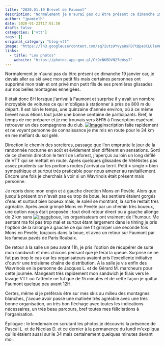 ```yaml
---
title: "2020.01.19 Brevet de Faumont"
description: "Normalement je n'aurai pas du être présent ce dimanche 19 janvier car, je devais aller au ski avec mon petit fils mais certaines personnes ont supprimé mon train et ont privé mon petit fils de ses premières glissades sur nos belles montagnes enneigées."
author: "jpamielh"
date: 2020-01-23T17:01:58
draft: false
categories: ["vtt"]
tags: []
original_category: "blog-vtt"
image: "https://lh3.googleusercontent.com/sq7iuts9Yvya8sFD7tBpa0CLUlemW1WvEw7X6JI_86jxGQxBCVNfKfVE8suJLyUQ1oXuYdznYIxQ18WHNCiYFJTqGEh_ZIL5HXdZB1ApQHNGEYMv5Jwyg99jtmbXWfhmxu4ji_GGsaeEvVyY6M4YiuIAxphCtKMcdEO7Ofj72ziZHw9ZAmqZ44mn69JcD7lRuT9ZBwo7xuB3-WTxILwFwhMDvh-v3mQ8dGRBtfYo-G6enDvNn_RsM2W9Gv3LGHryYJSfXL9_aTJGqxFwaT8NgT9Ic7QVkq8ftp6zMdIgAQ26QxJjsBH2_fWMgi8a4MkbSxzPo3_CLcKF7r7gA_Lct_vzoIsqwLh1I6E2wJ5xP6He1EhtST7c-W0PgKxXJwGg__a_yVQzb531JLDxGUirN1gYWKkjvf82ee28NhRcYxLlXgwTcOI4zgKiT5RfbEAUKAjdhtMqinMzTvc0-6Kio-9bwfFUH7fQIvGAat7VIOHPEbsBY4-NwwiN8U-p2xMG0aUhVgTT-_l3hx-1eGVe84Z5m1V6Gc4FCcN1mZNRT2PQ-4KULYsVHYYuUd7-ghgm0FHO9KcvvAWpngYXm56X35kugv-IDd9ka12XSnEp_QhOwkRc_JROmIdOiW5eQUwMJ3jhb8SAl56mTNij_ppckjr6ybUWXlfxFVJ-rgYSki2ysdaWuK4YPdY=w959-h640-no"
links:
  - title: "Les photos"
    website: "https://photos.app.goo.gl/Ct9cNKBDVN27qWsy7"
---
```


Normalement je n'aurai pas du être présent ce dimanche 19 janvier car, je devais aller au ski avec mon petit fils mais certaines personnes ont supprimé mon train et ont privé mon petit fils de ses premières glissades sur nos belles montagnes enneigées.

<!--more-->

Il était donc 8H lorsque j'arrivai à Faumont et surprise il y avait un nombre incroyable de voitures ce qui m'obligea à stationner à près de 800 m du départ. Il est loin le temps, une quinzaine d'année environ, où à ce même brevet nous étions tout juste une bonne centaine de participants. Bref, le temps de me préparer et je me trouvais vers 8H15 à l'inscription espérant retrouver un des compagnons du club. [![Image](https://lh3.googleusercontent.com/UoNQlQrHyhmr4jHJNMXXcLRSij0-pGPL3nJKEJBycUD2hek59VCfOh3icf-FevlTsDXUOSZSxfIJMztxlXIP87cv4M-ADv2X1r-drSlOAgHnI2I1GGeM06OuSTzQMZl83sLAyZ0e0fSQehYcBCPhUs_GPjASx_INI7R9G1qBPzrHuhqCDyTd99TdctX-FwEc_O_f1oHeAgn_62vhu0-O4F0RymsbdLEVyPaxWEiGKixQIVQPHOmuXM8BqBfwAFeSQUdo888a0Q5kywpFsmoSVAxcdCooYu4nCxWKfNSYtkWaMxX53arK1M5yk6d7fCtBk1Z_2UG2drITy8CSBzrLFjqAj45akm9fgTY9Mc7NIjxIfWTCAMkjRI08_L7qf_p-y1u3sGCgOo6vUVaCZATo3viqWeRcsYVV9kQU7dPgr2h1Yl3uRxBBxIl6mwrpFqz1YjYFZKdbDVJi1J5VYDyKKGoqRK8hplp8X34lq5wiX2fByoDAfnBsU8FXwlN9DXVSmr2OzK2ai0bEZDvxbVk3cg8dgALE-8rUKcKgpQx--5UGU4OMLFrH745cc6uQL7KI1JZIcG06YpAva79NPLgEvCjQFA2-Uo9fN2cup_UkR2BJmweEPQUFTPBdi87N7b7X3sRTZVFD1ECWgybRWotwMg-Ve5hLOrt3tkG-T4kdrSfATrraffzJwLw=w959-h640-no)](https://lh3.googleusercontent.com/UoNQlQrHyhmr4jHJNMXXcLRSij0-pGPL3nJKEJBycUD2hek59VCfOh3icf-FevlTsDXUOSZSxfIJMztxlXIP87cv4M-ADv2X1r-drSlOAgHnI2I1GGeM06OuSTzQMZl83sLAyZ0e0fSQehYcBCPhUs_GPjASx_INI7R9G1qBPzrHuhqCDyTd99TdctX-FwEc_O_f1oHeAgn_62vhu0-O4F0RymsbdLEVyPaxWEiGKixQIVQPHOmuXM8BqBfwAFeSQUdo888a0Q5kywpFsmoSVAxcdCooYu4nCxWKfNSYtkWaMxX53arK1M5yk6d7fCtBk1Z_2UG2drITy8CSBzrLFjqAj45akm9fgTY9Mc7NIjxIfWTCAMkjRI08_L7qf_p-y1u3sGCgOo6vUVaCZATo3viqWeRcsYVV9kQU7dPgr2h1Yl3uRxBBxIl6mwrpFqz1YjYFZKdbDVJi1J5VYDyKKGoqRK8hplp8X34lq5wiX2fByoDAfnBsU8FXwlN9DXVSmr2OzK2ai0bEZDvxbVk3cg8dgALE-8rUKcKgpQx--5UGU4OMLFrH745cc6uQL7KI1JZIcG06YpAva79NPLgEvCjQFA2-Uo9fN2cup_UkR2BJmweEPQUFTPBdi87N7b7X3sRTZVFD1ECWgybRWotwMg-Ve5hLOrt3tkG-T4kdrSfATrraffzJwLw=w959-h640-no)Inscription faite rapidement et ne voyant personne de connaissance je me mis en route pour le 34 km en me méfiant du sol gelé.

Direction le chemin des sorcières, passage que l'on emprunte le jour de la randonnée nocturne en août et évidement bien différent en sensations. Sorti de ce chemin direction le terril de Leforest, j'aperçus au loin un long défilé de VTT qui se mettait en route. Après quelques glissades de Vététistes pas assez prudents sur les portions routes j'arrivai au terril. Petit «&nbsp;single&nbsp;» bien sympathique et surtout très praticable pour nous amener au ravitaillement. Encore une fois je cherchais à voir si un Wavrinois était présent mais personne.

Je repris donc mon engin et à gauche direction Mons en Pévèle. Alors que jusqu'à présent on n'avait pas eu trop de boue, les sentiers étaient gorgés d'eau et surtout bien boueux mais, le soleil se montrant, la sortie restait très agréable. Après avoir grimpé Mons en Pevèle par un chemin très boueux, une option nous était proposée&nbsp;: tout droit retour direct ou à gauche allonge de 2 km sans [![Image](https://lh3.googleusercontent.com/Y7lLzAxwMexB32dcBfO58KRpOf8x3EitIf-iGOp_oOntfqB5TfmbQALfUzWhPsJLZt7XGBpUK-wZCO_JHC9SKtbxE6I6DR7uq50cTM1NaLEryMiLtoSANgWXnDpEjOHQm4M7Cjmof2VSyhpICBG1VG1cjvgSHroUaqD4PvjnZLwTZgNiOWjBk6qRx7Bp55bW5PAUz6M3Gh4POFeVQjr0a-t3jKEpZpD-Bg_4XV5XNKaHxh-TAk4vu0igfK8iJVtfR5NWs9uFd3TNSxlxmMRawU0biBtqfaKGbot53wEQn6WgmLHcFm3wSOh_gWoJUd7EyOh0kkr2TEpYtEOQaASU_yWPKu5yIGZ27fDkZTrCeCHE3guG5UeJMSCfuw_yWm3sTsi_Ig2CVvWPNM0SfH8OBvx0NRggXRMyLF9Cma7LeXJx3d411ehxdNsTwPPaYXcnVahSbiONwSpeprDD4o1EfMpWpDXWsrMgkoSNUpc8DKVfHqUPh0j5knRTizjx1i0_a-KKN4739W0zHkgoTXdCTyZswUATkNOaMLXVjWu_naTHKNgFEVBc8lKxaLweITCBJnnTo7ZRwvOl8C8Ock762MWcBYrqhx5hhkwV_PMYiRNDrVErx_Zhb7E4EbcS3ceDp6_FiaifXUIpqc22lgAk01vxiOc63IeDNYgw1bpM7HV6PzZU0thh1KU=w959-h640-no)](https://lh3.googleusercontent.com/Y7lLzAxwMexB32dcBfO58KRpOf8x3EitIf-iGOp_oOntfqB5TfmbQALfUzWhPsJLZt7XGBpUK-wZCO_JHC9SKtbxE6I6DR7uq50cTM1NaLEryMiLtoSANgWXnDpEjOHQm4M7Cjmof2VSyhpICBG1VG1cjvgSHroUaqD4PvjnZLwTZgNiOWjBk6qRx7Bp55bW5PAUz6M3Gh4POFeVQjr0a-t3jKEpZpD-Bg_4XV5XNKaHxh-TAk4vu0igfK8iJVtfR5NWs9uFd3TNSxlxmMRawU0biBtqfaKGbot53wEQn6WgmLHcFm3wSOh_gWoJUd7EyOh0kkr2TEpYtEOQaASU_yWPKu5yIGZ27fDkZTrCeCHE3guG5UeJMSCfuw_yWm3sTsi_Ig2CVvWPNM0SfH8OBvx0NRggXRMyLF9Cma7LeXJx3d411ehxdNsTwPPaYXcnVahSbiONwSpeprDD4o1EfMpWpDXWsrMgkoSNUpc8DKVfHqUPh0j5knRTizjx1i0_a-KKN4739W0zHkgoTXdCTyZswUATkNOaMLXVjWu_naTHKNgFEVBc8lKxaLweITCBJnnTo7ZRwvOl8C8Ock762MWcBYrqhx5hhkwV_PMYiRNDrVErx_Zhb7E4EbcS3ceDp6_FiaifXUIpqc22lgAk01vxiOc63IeDNYgw1bpM7HV6PzZU0thh1KU=w959-h640-no)boue, les organisateurs ont vraiment de l'humour. Me sentant ma foi pas trop mal et surtout étant largement dans le timing je pris l'option de la rallonge à gauche ce qui me fit grimper une seconde fois Mons en Pevèle, toujours dans la boue, et avec un retour sur Faumont par les fameux pavés de Paris Roubaix.

De retour à la salle un peu avant 11h, je pris l'option de récupérer de suite mon sandwich et mes chicons pensant que je ferai la queue. Surprise ce ne fut pas trop le cas car les organisateurs avaient pris l'excellente initiative d'ouvrir une troisième chaîne de distribution. A la salle je vis enfin des Wavrinois en la personne de Jacques L. et de Gérard M. marcheurs pour cette journée. Mangeant très rapidement mon sandwich je filais vers le lavage VTT où l'attente ne fut que de 15 minutes et de cette façon je quittai Faumont quelque peu avant 12H.

Certes, même si je préférais être sur mes skis au milieu des montagnes blanches, j'avoue avoir passé une matinée très agréable avec une très bonne organisation, un très bon fléchage avec toutes les indications nécessaires, un très beau parcours, bref toutes mes félicitations à l'organisation.

Épilogue&nbsp;: le lendemain en scrutant les photos je découvris la présence de Pascal L. et de Nicolas D. et ce dernier à la permanence du lundi m'expliqua qu'ils étaient aussi sur le 34 mais certainement quelques minutes devant moi.